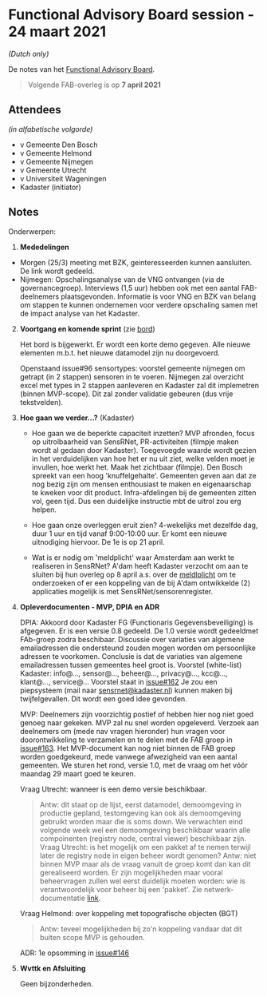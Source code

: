 # Functional Advisory Board session - 24 maart 2021

_(Dutch only)_

De notes van het [Functional Advisory Board](../FAB.md).

> Volgende FAB-overleg is op **7 april 2021**

## Attendees

_(in alfabetische volgorde)_

- v Gemeente Den Bosch
- v Gemeente Helmond
- v Gemeente Nijmegen
- v Gemeente Utrecht
- v Universiteit Wageningen
- Kadaster (initiator)
 
## Notes

Onderwerpen:

1. **Mededelingen**
  - Morgen (25/3) meeting met BZK, geinteresseerden kunnen aansluiten. De link wordt gedeeld.
  - Nijmegen: Opschalingsanalyse van de VNG ontvangen (via de governancegroep). Interviews (1,5 uur) hebben ook met een aantal FAB-deelnemers plaatsgevonden. Informatie is voor VNG en BZK van belang om stappen te kunnen ondernemen voor verdere opschaling samen met de impact analyse van het Kadaster.
   
    
   
2. **Voortgang en komende sprint** (zie [bord](https://github.com/orgs/kadaster-labs/projects/1))
   
   Het bord is bijgewerkt. Er wordt een korte demo gegeven. Alle nieuwe elementen m.b.t. het nieuwe datamodel zijn nu doorgevoerd.   
   
   Openstaand issue#96 sensortypes: voorstel gemeente nijmegen om getrapt (in 2 stappen) sensoren in te voeren. Nijmegen zal overzicht excel met types in 2 stappen aanleveren en Kadaster zal dit implemetren (binnen MVP-scope). Dit zal zonder validatie gebeuren (dus vrije tekstvelden).
   
3. **Hoe gaan we verder...?** (Kadaster)
   
   - Hoe gaan we de beperkte capaciteit inzetten?
     MVP afronden, focus op uitrolbaarheid van SensRNet, PR-activiteiten (filmpje maken wordt al gedaan door Kadaster).
     Toegevoegde waarde wordt gezien in het verduidelijken van hoe het er nu uit ziet, welke velden moet je invullen, hoe werkt het. Maak het zichtbaar (filmpje). Den Bosch spreekt van een hoog 'knuffelgehalte'.
     Gemeenten geven aan dat ze nog bezig zijn om mensen enthousiast te maken en eigenaarschap te kweken voor dit product. Infra-afdelingen bij de gemeenten zitten vol, geen tijd. Dus een duidelijke instructie mbt de uitrol zou erg helpen. 
     
   - Hoe gaan onze overleggen eruit zien?
     4-wekelijks met dezelfde dag, duur 1 uur en tijd vanaf 9:00-10:00 uur. Er komt een nieuwe uitnodiging hiervoor. De 1e is op 21 april.
      
   - Wat is er nodig om 'meldplicht' waar Amsterdam aan werkt te realiseren in SensRNet?
     A'dam heeft Kadaster verzocht om aan te sluiten bij hun overleg op 8 april a.s. over de [meldlplicht](https://bekendmakingen.amsterdam.nl/bekendmakingen/publicatie/inspraak/inspraak-sensoren/) om te onderzoeken of er een koppeling van de bij A'dam ontwikkelde (2) applicaties mogelijk is met SensRNet/sensorenregister.   
   
4. **Opleverdocumenten - MVP, DPIA en ADR**
   
   DPIA:
   Akkoord door Kadaster FG (Functionaris Gegevensbeveiliging) is afgegeven. Er is een versie 0.8 gedeeld. De 1.0 versie wordt gedeeldmet FAb-groep zodra beschibaar.
   Discussie over variaties van algemene emailadressen die ondersteund zouden mogen worden om persoonlijke adressen te voorkomen. Conclusie is dat de variaties van algemene emailadressen tussen gemeentes heel groot is. Voorstel (white-list) Kadaster: info@..., sensor@..., beheer@..., privacy@..., kcc@..., klant@..., service@... Voorstel staat in [issue#162](https://github.com/kadaster-labs/sensrnet-home/issues/162)
   Je zou een piepsysteem (mail naar sensrnet@kadaster.nl) kunnen maken bij twijfelgevallen. Dit wordt een goed idee gevonden.
   
   MVP:
   Deelnemers zijn voorzichtig postief of hebben hier nog niet goed genoeg naar gekeken. MVP zal nu snel worden opgeleverd. Verzoek aan deelnemers om (mede nav vragen hieronder) hun vragen voor doorontwikkeling te verzamelen en te delen met de FAB groep in [issue#163](https://github.com/kadaster-labs/sensrnet-home/issues/163).
   Het MVP-document kan nog niet binnen de FAB groep worden goedgekeurd, mede vanwege afwezigheid van een aantal gemeenten. We sturen het rond, versie 1.0, met de vraag om het vóór maandag 29 maart goed te keuren. 
   
   Vraag Utrecht: wanneer is een demo versie beschikbaar.
   > Antw: dit staat op de lijst, eerst datamodel, demoomgeving in productie gepland, testomgeving kan ook als demoomgeving gebruikt worden maar die is soms down. We verwachten eind volgende week wel een demoomgeving beschikbaar waarin alle compoinenten (registry node, central viewer) beschikbaar zijn.
   Vraag Utrecht: is het mogelijk om een pakket af te nemen terwijl later de registry node in eigen beheer wordt genomen?
   > Antw: niet binnen MVP maar als de vraag vanuit de groep komt dan kan dit gerealiseerd worden. Er zijn mogelijkheden maar vooral beheervragen zullen wel eerst duidelijk moeten worden: wie is verantwoordelijk voor beheer bij een 'pakket'. Zie netwerk-documentatie [link](https://kadaster-labs.github.io/sensrnet-home/Network/).
   
   Vraag Helmond: over koppeling met topografische objecten (BGT)
   > Antw: teveel mogelijkheden bij zo'n koppeling vandaar dat dit buiten scope MVP is gehouden.
   
   
   ADR: 1e opsomming in [issue#146](https://github.com/kadaster-labs/sensrnet-home/issues/146)
   
   
5. **Wvttk en Afsluiting**
   
   Geen bijzonderheden.
   
